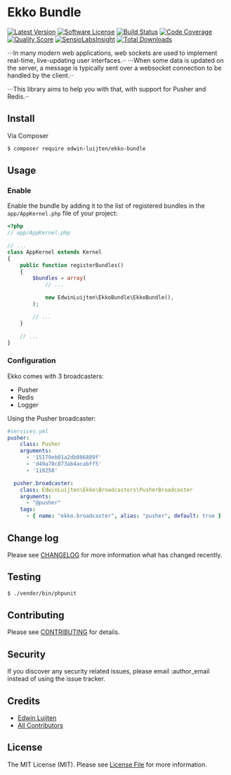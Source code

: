 # Ekko Bundle

[![Latest Version](https://img.shields.io/github/release/edwin-luijten/ekko-bundle.svg?style=flat)](https://github.com/Edwin-Luijten/ekko-bundle/releases)
[![Software License](https://img.shields.io/badge/license-MIT-brightgreen.svg?style=flat-square)](LICENSE.md)
[![Build Status](https://img.shields.io/travis/Edwin-Luijten/ekko-bundle/master.svg?style=flat-square)](https://travis-ci.org/Edwin-Luijten/ekko-bundle)
[![Code Coverage](https://img.shields.io/scrutinizer/coverage/g/Edwin-Luijten/ekko-bundle.svg?style=flat-square)](https://scrutinizer-ci.com/g/Edwin-Luijten/ekko-bundle/?branch=master)
[![Quality Score](https://img.shields.io/scrutinizer/g/Edwin-Luijten/ekko-bundle.svg?style=flat-square)](https://scrutinizer-ci.com/g/Edwin-Luijten/ekko-bundle/?branch=master)
[![SensioLabsInsight](https://insight.sensiolabs.com/projects/c2f65cee-102d-4066-ba1f-311e01d9f03f/mini.png)](https://insight.sensiolabs.com/projects/c2f65cee-102d-4066-ba1f-311e01d9f03f)
[![Total Downloads](https://img.shields.io/packagist/dt/edwin-luijten/ekko-bundle.svg?style=flat-square)](https://packagist.org/packages/edwin-luijten/ekko-bundle)

⋅⋅⋅In many modern web applications, web sockets are used to implement real-time, live-updating user interfaces.⋅⋅
⋅⋅⋅When some data is updated on the server, a message is typically sent over a websocket connection to be handled by the client.⋅⋅

⋅⋅⋅This library aims to help you with that, with support for Pusher and Redis.⋅⋅

## Install

Via Composer

``` bash
$ composer require edwin-luijten/ekko-bundle
```

## Usage

### Enable ###
Enable the bundle by adding it to the list of registered bundles
in the `app/AppKernel.php` file of your project:

```php
<?php
// app/AppKernel.php

// ...
class AppKernel extends Kernel
{
    public function registerBundles()
    {
        $bundles = array(
            // ...

            new EdwinLuijten\EkkoBundle\EkkoBundle(),
        );

        // ...
    }

    // ...
}
```

### Configuration ###

Ekko comes with 3 broadcasters:

- Pusher
- Redis
- Logger

Using the Pusher broadcaster:
```yaml 
#services.yml
pusher:
    class: Pusher
    arguments:
      - '15179eb01a2db086889f'
      - 'd49a70c873ab4acabff5'
      - '118258'

  pusher.broadcaster:
    class: EdwinLuijten\Ekko\Broadcasters\PusherBroadcaster
    arguments:
      - "@pusher"
    tags:
      - { name: "ekko.broadcaster", alias: "pusher", default: true }
```

## Change log

Please see [CHANGELOG](CHANGELOG.md) for more information what has changed recently.

## Testing

``` bash
$ ./vendor/bin/phpunit
```

## Contributing

Please see [CONTRIBUTING](CONTRIBUTING.md) for details.

## Security

If you discover any security related issues, please email :author_email instead of using the issue tracker.

## Credits

- [Edwin Luijten](https://github.com/Edwin-Luijten)
- [All Contributors](https://github.com/Edwin-Luijten/Ekki/graphs/contributors)

## License

The MIT License (MIT). Please see [License File](LICENSE.md) for more information.